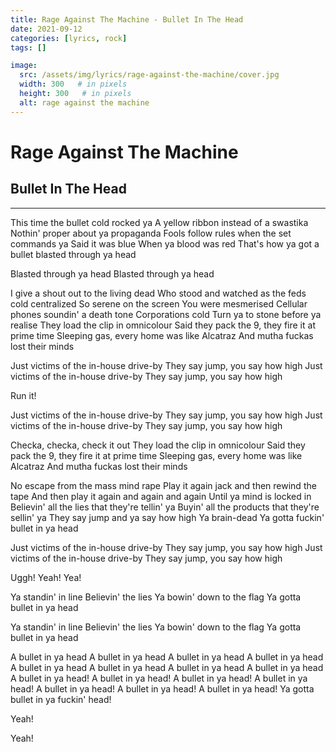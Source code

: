 ```yaml
---
title: Rage Against The Machine - Bullet In The Head
date: 2021-09-12
categories: [lyrics, rock]
tags: []

image:
  src: /assets/img/lyrics/rage-against-the-machine/cover.jpg
  width: 300   # in pixels
  height: 300   # in pixels
  alt: rage against the machine
---
```

# Rage Against The Machine
## Bullet In The Head

---

This time the bullet cold rocked ya
A yellow ribbon instead of a swastika
Nothin' proper about ya propaganda
Fools follow rules when the set commands ya
Said it was blue
When ya blood was red
That's how ya got a bullet blasted through ya head

Blasted through ya head
Blasted through ya head

I give a shout out to the living dead
Who stood and watched as the feds cold centralized
So serene on the screen
You were mesmerised
Cellular phones soundin' a death tone
Corporations cold
Turn ya to stone before ya realise
They load the clip in omnicolour
Said they pack the 9, they fire it at prime time
Sleeping gas, every home was like Alcatraz
And mutha fuckas lost their minds

Just victims of the in-house drive-by
They say jump, you say how high
Just victims of the in-house drive-by
They say jump, you say how high

Run it!

Just victims of the in-house drive-by
They say jump, you say how high
Just victims of the in-house drive-by
They say jump, you say how high

Checka, checka, check it out
They load the clip in omnicolour
Said they pack the 9, they fire it at prime time
Sleeping gas, every home was like Alcatraz
And mutha fuckas lost their minds

No escape from the mass mind rape
Play it again jack and then rewind the tape
And then play it again and again and again
Until ya mind is locked in
Believin' all the lies that they're tellin' ya
Buyin' all the products that they're sellin' ya
They say jump and ya say how high
Ya brain-dead
Ya gotta fuckin' bullet in ya head

Just victims of the in-house drive-by
They say jump, you say how high
Just victims of the in-house drive-by
They say jump, you say how high

Uggh! Yeah! Yea!

Ya standin' in line
Believin' the lies
Ya bowin' down to the flag
Ya gotta bullet in ya head

Ya standin' in line
Believin' the lies
Ya bowin' down to the flag
Ya gotta bullet in ya head

A bullet in ya head
A bullet in ya head
A bullet in ya head
A bullet in ya head
A bullet in ya head
A bullet in ya head
A bullet in ya head
A bullet in ya head
A bullet in ya head!
A bullet in ya head!
A bullet in ya head!
A bullet in ya head!
A bullet in ya head!
A bullet in ya head!
A bullet in ya head!
Ya gotta bullet in ya fuckin' head!

Yeah!

Yeah!
